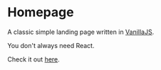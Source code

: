 # Homepage

A classic simple landing page written in [VanillaJS](http://vanilla-js.com/).

You don't always need React.

Check it out [here](https://stormhub.io).